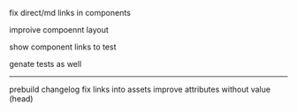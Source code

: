 fix direct/md links in components

improive compoennt layout

show component links to test

genate tests as well


--------

prebuild changelog
fix links into assets
improve attributes without value (head)
